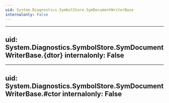 ```yaml
---
uid: System.Diagnostics.SymbolStore.SymDocumentWriterBase
internalonly: False
---
```


---
uid: System.Diagnostics.SymbolStore.SymDocumentWriterBase.{dtor}
internalonly: False
---

---
uid: System.Diagnostics.SymbolStore.SymDocumentWriterBase.#ctor
internalonly: False
---
